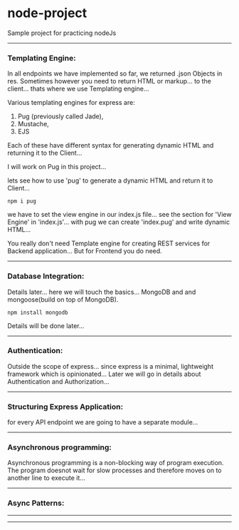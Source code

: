# node-project
Sample project for practicing nodeJs

___
### Templating Engine:
In all endpoints we have implemented so far, we returned .json Objects in res. Sometimes however you need to return HTML or markup... to the client... thats where we use Templating engine... 

Various templating engines for express are:
1. Pug (previously called Jade), 
2. Mustache, 
3. EJS

Each of these have different syntax for generating dynamic HTML and returning it to the Client... 

I will work on Pug in this project... 

lets see how to use 'pug' to generate a dynamic HTML and return it to Client... 
```
npm i pug
```
we have to set the view engine in our index.js file... see the section for 'View Engine' in 'index.js'... with pug we can create 'index.pug' and write dynamic HTML... 

You really don't need Template engine for creating REST services for Backend application... But for Frontend you do need.

___
### Database Integration:
Details later... here we will touch the basics... 
MongoDB and and mongoose(build on top of MongoDB).

```
npm install mongodb
```
Details will be done later...

___
### Authentication:
Outside the scope of express... since express is a minimal, lightweight framework which is opinionated... Later we will go in details about Authentication and Authorization... 

___
### Structuring Express Application:
for every API endpoint we are going to have a separate module... 

___
### Asynchronous programming:
Asynchronous programming is a non-blocking way of program execution. The program doesnot wait for slow processes and therefore moves on to another line to execute it... 

___
### Async Patterns:


___



___

